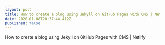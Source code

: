 ```yaml
---
layout: post
title: How to create a blog using Jekyll on GitHub Pages with CMS | Netlify
date: 2020-01-08T20:37:44.412Z
published: false
---
```

How to create a blog using Jekyll on GitHub Pages with CMS | Netlify
